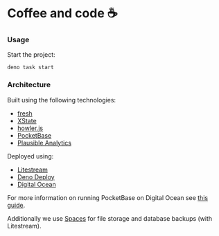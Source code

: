# Coffee and code ☕

### Usage

Start the project:

```
deno task start
```

### Architecture

Built using the following technologies:

- [fresh](https://fresh.deno.dev/)
- [XState](https://xstate.js.org/)
- [howler.js](https://howlerjs.com/)
- [PocketBase](https://pocketbase.io/)
- [Plausible Analytics](https://plausible.io/)

Deployed using:

- [Litestream](https://litestream.io/)
- [Deno Deploy](https://deno.com/deploy)
- [Digital Ocean](https://www.digitalocean.com/)

For more information on running PocketBase on Digital Ocean see [this guide](https://github.com/pocketbase/pocketbase/discussions/512).

Additionally we use [Spaces](https://www.digitalocean.com/products/spaces) for file storage and database backups (with Litestream).


